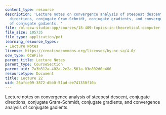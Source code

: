 ```yaml
---
content_type: resource
description: 'Lecture notes on convergence analysis of steepest descent, conjugate
  directions, conjugate Gram-Schmidt, conjugate gradients, and convergence analysis
  of conjugate gadients. '
file: /ol-ocw-studio-app/courses/18-409-topics-in-theoretical-computer-science-an-algorithmists-toolkit-fall-2009/26afce093872dbb051adee741330f10a_MIT18_409F09_scribe22.pdf
file_size: 105735
file_type: application/pdf
learning_resource_types:
- Lecture Notes
license: https://creativecommons.org/licenses/by-nc-sa/4.0/
ocw_type: OCWFile
parent_title: Lecture Notes
parent_type: CourseSection
parent_uid: 7a3b312a-402a-2e2a-501a-03e802d0e460
resourcetype: Document
title: Lecture 22
uid: 26afce09-3872-dbb0-51ad-ee741330f10a
---
```

Lecture notes on convergence analysis of steepest descent, conjugate directions, conjugate Gram-Schmidt, conjugate gradients, and convergence analysis of conjugate gadients. 
